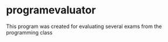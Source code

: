 # programevaluator
This program was created for evaluating several exams from the programming class
